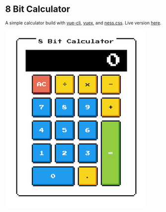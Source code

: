 # 8 Bit Calculator
A simple calculator build with [vue-cli](https://cli.vuejs.org/), [vuex](https://vuex.vuejs.org/), and [ness.css](https://nostalgic-css.github.io/NES.css/). Live version [here](https://jamie-fernandez.github.io/simple-8-bit-calculator/).

![screen-shot](https://github.com/jamie-fernandez/simple-8-bit-calculator/blob/master/screen-shot.png)
